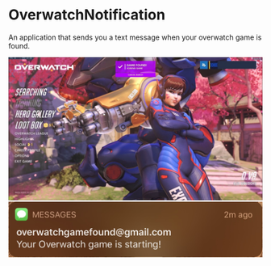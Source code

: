 # OverwatchNotification
 An application that sends you a text message when your overwatch game is found.

![](menu.jpg)  
![](text.jpg)  

